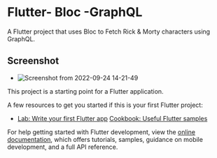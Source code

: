 # Flutter- Bloc -GraphQL

A Flutter project that uses Bloc to Fetch Rick & Morty characters using GraphQL.

## Screenshot

- ![Screenshot from 2022-09-24 14-21-49](https://user-images.githubusercontent.com/17502827/192095149-d340f836-9215-499d-b242-7cb170ced090.png)


This project is a starting point for a Flutter application.

A few resources to get you started if this is your first Flutter project:

- [Lab: Write your first Flutter app](https://docs.flutter.dev/get-started/codelab)
[Cookbook: Useful Flutter samples](https://docs.flutter.dev/cookbook)



For help getting started with Flutter development, view the
[online documentation](https://docs.flutter.dev/), which offers tutorials,
samples, guidance on mobile development, and a full API reference.

